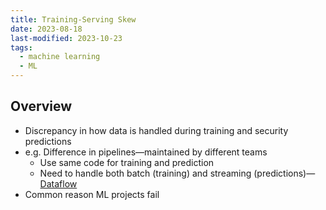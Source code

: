 ```yaml
---
title: Training-Serving Skew
date: 2023-08-18
last-modified: 2023-10-23
tags:
  - machine learning
  - ML
---
```


## Overview

- Discrepancy in how data is handled during training and security predictions
- e.g. Difference in pipelines—maintained by different teams
	- Use same code for training and prediction
	- Need to handle both batch (training) and streaming (predictions)—[Dataflow](notes/Dataflow.md)
- Common reason ML projects fail
